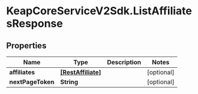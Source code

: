 # KeapCoreServiceV2Sdk.ListAffiliatesResponse

## Properties

Name | Type | Description | Notes
------------ | ------------- | ------------- | -------------
**affiliates** | [**[RestAffiliate]**](RestAffiliate.md) |  | [optional] 
**nextPageToken** | **String** |  | [optional] 


